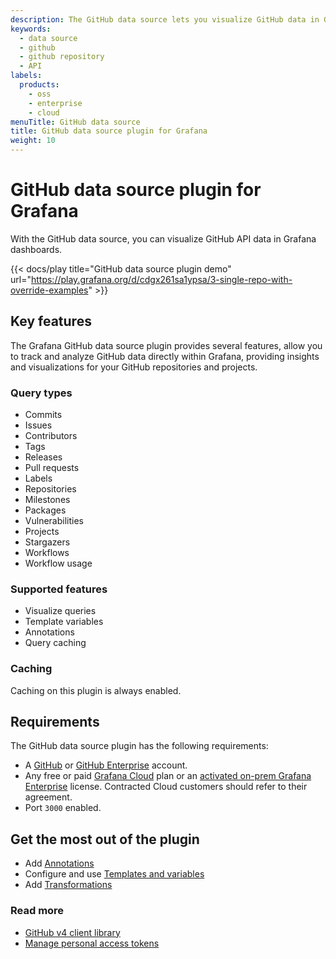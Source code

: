 ```yaml
---
description: The GitHub data source lets you visualize GitHub data in Grafana dashboards.
keywords:
  - data source
  - github
  - github repository
  - API
labels:
  products:
    - oss
    - enterprise
    - cloud
menuTitle: GitHub data source
title: GitHub data source plugin for Grafana
weight: 10
---
```


# GitHub data source plugin for Grafana

With the GitHub data source, you can visualize GitHub API data in Grafana dashboards.

{{< docs/play title="GitHub data source plugin demo" url="https://play.grafana.org/d/cdgx261sa1ypsa/3-single-repo-with-override-examples" >}}

## Key features

The Grafana GitHub data source plugin provides several features, allow you to track and analyze GitHub data directly within Grafana, providing insights and visualizations for your GitHub repositories and projects.

### Query types

- Commits
- Issues
- Contributors
- Tags
- Releases
- Pull requests
- Labels
- Repositories
- Milestones
- Packages
- Vulnerabilities
- Projects
- Stargazers
- Workflows
- Workflow usage

### Supported features

- Visualize queries
- Template variables
- Annotations
- Query caching

### Caching

Caching on this plugin is always enabled.

## Requirements

The GitHub data source plugin has the following requirements:

- A [GitHub](https://github.com/) or [GitHub Enterprise](https://github.com/enterprise) account.
- Any free or paid [Grafana Cloud](https://grafana.com/pricing/) plan or an [activated on-prem Grafana Enterprise](https://grafana.com/docs/grafana/latest/enterprise/license/activate-license/) license. Contracted Cloud customers should refer to their agreement.
- Port `3000` enabled.

## Get the most out of the plugin

- Add [Annotations](https://grafana.com/docs/grafana/latest/dashboards/annotations/)
- Configure and use [Templates and variables](https://grafana.com/docs/grafana/latest/variables/)
- Add [Transformations](https://grafana.com/docs/grafana/latest/panels/transformations/)

### Read more

- [GitHub v4 client library](https://github.com/shurcooL/githubv4)
- [Manage personal access tokens](https://docs.github.com/en/authentication/keeping-your-account-and-data-secure/managing-your-personal-access-tokens)
